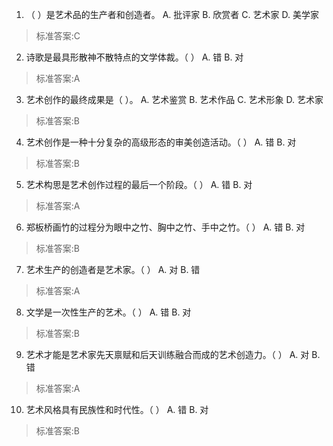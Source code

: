 1. （ ）是艺术品的生产者和创造者。
  A. 批评家  B. 欣赏者  C. 艺术家  D. 美学家
>标准答案:C
 
2. 诗歌是最具形散神不散特点的文学体裁。（ ）
  A. 错  B. 对
>标准答案:A
 
3. 艺术创作的最终成果是（ ）。
  A. 艺术鉴赏  B. 艺术作品  C. 艺术形象  D. 艺术家
>标准答案:B
 
4. 艺术创作是一种十分复杂的高级形态的审美创造活动。（ ）
  A. 错  B. 对
>标准答案:B
 
5. 艺术构思是艺术创作过程的最后一个阶段。（ ）
  A. 错  B. 对
>标准答案:A
 
6. 郑板桥画竹的过程分为眼中之竹、胸中之竹、手中之竹。（ ）
  A. 错  B. 对
>标准答案:B
 
7. 艺术生产的创造者是艺术家。（ ）
  A. 对  B. 错
>标准答案:A
 
8. 文学是一次性生产的艺术。（ ）
  A. 错  B. 对
>标准答案:B
 
9. 艺术才能是艺术家先天禀赋和后天训练融合而成的艺术创造力。（ ）
  A. 对  B. 错
>标准答案:A
 
10. 艺术风格具有民族性和时代性。（ ）
  A. 错  B. 对
>标准答案:B
 
